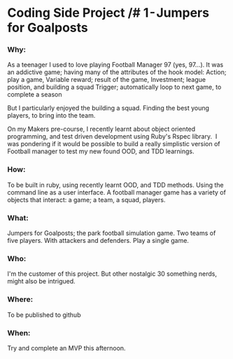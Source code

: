 # Coding Side Project /# 1 - Jumpers for Goalposts

### Why:
As a teenager I used to love playing Football Manager 97 (yes, 97…). It was an addictive game; having many of the attributes of the hook model:
Action; play a game, Variable reward; result of the game, Investment; league position, and building a squad Trigger; automatically loop to next game, to complete a season

But I particularly enjoyed the building a squad. Finding the best young players, to bring into the team.

On my Makers pre-course, I recently learnt about object oriented programming, and test driven development using Ruby's Rspec library. 
I was pondering if it would be possible to build a really simplistic version of Football manager to test my new found OOD, and TDD learnings.

### How:
To be built in ruby, using recently learnt OOD, and TDD methods. Using the command line as a user interface. A football manager game has a variety of objects that interact: a game; a team, a squad, players.

### What:
Jumpers for Goalposts; the park football simulation game.
Two teams of five players. With attackers and defenders. Play a single game. 

### Who:
I'm the customer of this project. But other nostalgic 30 something nerds, might also be intrigued.

### Where:
To be published to github

### When:
Try and complete an MVP this afternoon.
